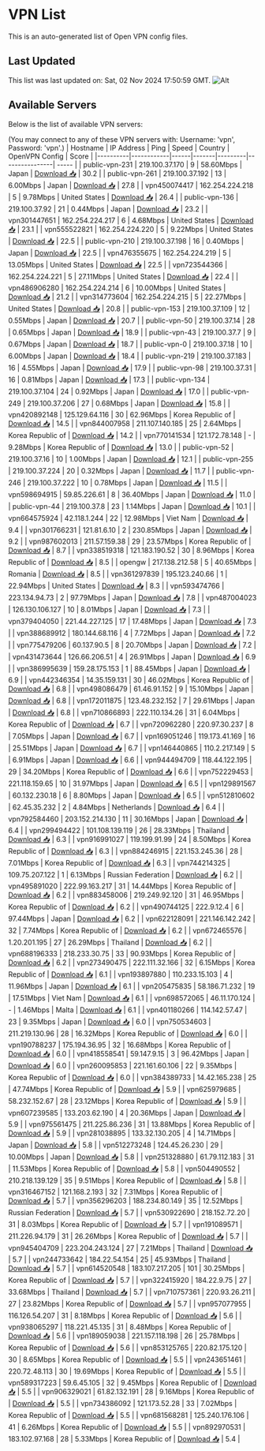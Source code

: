 # VPN List

This is an auto-generated list of Open VPN config files.

## Last Updated

This list was last updated on: Sat, 02 Nov 2024 17:50:59 GMT.
![Alt](https://repobeats.axiom.co/api/embed/186b98318ef1479477931607c1ad7d823f12451f.svg "Repobeats analytics image")

## Available Servers

Below is the list of available VPN servers:

(You may connect to any of these VPN servers with: Username: 'vpn', Password: 'vpn'.)
| Hostname | IP Address | Ping | Speed | Country | OpenVPN Config | Score |
|----------|------------|------|-------|---------|----------------| ----- |
| public-vpn-231 | 219.100.37.170 | 9 | 58.60Mbps | Japan | [Download 📥](./configs/server_0_JP.ovpn) | 30.2 |
| public-vpn-261 | 219.100.37.192 | 13 | 6.00Mbps | Japan | [Download 📥](./configs/server_1_JP.ovpn) | 27.8 |
| vpn450074417 | 162.254.224.218 | 5 | 9.78Mbps | United States | [Download 📥](./configs/server_2_US.ovpn) | 26.4 |
| public-vpn-136 | 219.100.37.92 | 21 | 0.44Mbps | Japan | [Download 📥](./configs/server_3_JP.ovpn) | 23.2 |
| vpn301447651 | 162.254.224.217 | 6 | 4.68Mbps | United States | [Download 📥](./configs/server_4_US.ovpn) | 23.1 |
| vpn555522821 | 162.254.224.220 | 5 | 9.22Mbps | United States | [Download 📥](./configs/server_5_US.ovpn) | 22.5 |
| public-vpn-210 | 219.100.37.198 | 16 | 0.40Mbps | Japan | [Download 📥](./configs/server_6_JP.ovpn) | 22.5 |
| vpn476355675 | 162.254.224.219 | 5 | 13.05Mbps | United States | [Download 📥](./configs/server_7_US.ovpn) | 22.5 |
| vpn723544366 | 162.254.224.221 | 5 | 27.11Mbps | United States | [Download 📥](./configs/server_8_US.ovpn) | 22.4 |
| vpn486906280 | 162.254.224.214 | 6 | 10.00Mbps | United States | [Download 📥](./configs/server_9_US.ovpn) | 21.2 |
| vpn314773604 | 162.254.224.215 | 5 | 22.27Mbps | United States | [Download 📥](./configs/server_10_US.ovpn) | 20.8 |
| public-vpn-153 | 219.100.37.109 | 12 | 0.55Mbps | Japan | [Download 📥](./configs/server_11_JP.ovpn) | 20.7 |
| public-vpn-50 | 219.100.37.14 | 28 | 0.65Mbps | Japan | [Download 📥](./configs/server_12_JP.ovpn) | 18.9 |
| public-vpn-43 | 219.100.37.7 | 9 | 0.67Mbps | Japan | [Download 📥](./configs/server_13_JP.ovpn) | 18.7 |
| public-vpn-0 | 219.100.37.18 | 10 | 6.00Mbps | Japan | [Download 📥](./configs/server_14_JP.ovpn) | 18.4 |
| public-vpn-219 | 219.100.37.183 | 16 | 4.55Mbps | Japan | [Download 📥](./configs/server_15_JP.ovpn) | 17.9 |
| public-vpn-98 | 219.100.37.31 | 16 | 0.81Mbps | Japan | [Download 📥](./configs/server_16_JP.ovpn) | 17.3 |
| public-vpn-134 | 219.100.37.104 | 24 | 0.92Mbps | Japan | [Download 📥](./configs/server_17_JP.ovpn) | 17.0 |
| public-vpn-249 | 219.100.37.206 | 27 | 0.68Mbps | Japan | [Download 📥](./configs/server_18_JP.ovpn) | 15.8 |
| vpn420892148 | 125.129.64.116 | 30 | 62.96Mbps | Korea Republic of | [Download 📥](./configs/server_19_KR.ovpn) | 14.5 |
| vpn844007958 | 211.107.140.185 | 25 | 2.64Mbps | Korea Republic of | [Download 📥](./configs/server_20_KR.ovpn) | 14.2 |
| vpn770141534 | 121.172.78.148 | - | 9.28Mbps | Korea Republic of | [Download 📥](./configs/server_21_KR.ovpn) | 13.0 |
| public-vpn-52 | 219.100.37.16 | 10 | 1.00Mbps | Japan | [Download 📥](./configs/server_22_JP.ovpn) | 12.1 |
| public-vpn-255 | 219.100.37.224 | 20 | 0.32Mbps | Japan | [Download 📥](./configs/server_23_JP.ovpn) | 11.7 |
| public-vpn-246 | 219.100.37.222 | 10 | 0.78Mbps | Japan | [Download 📥](./configs/server_24_JP.ovpn) | 11.5 |
| vpn598694915 | 59.85.226.61 | 8 | 36.40Mbps | Japan | [Download 📥](./configs/server_25_JP.ovpn) | 11.0 |
| public-vpn-44 | 219.100.37.8 | 23 | 1.14Mbps | Japan | [Download 📥](./configs/server_26_JP.ovpn) | 10.1 |
| vpn664575924 | 42.118.1.244 | 22 | 12.98Mbps | Viet Nam | [Download 📥](./configs/server_27_VN.ovpn) | 9.4 |
| vpn301766231 | 121.81.6.10 | 2 | 230.85Mbps | Japan | [Download 📥](./configs/server_28_JP.ovpn) | 9.2 |
| vpn987602013 | 211.57.159.38 | 29 | 23.57Mbps | Korea Republic of | [Download 📥](./configs/server_29_KR.ovpn) | 8.7 |
| vpn338519318 | 121.183.190.52 | 30 | 8.96Mbps | Korea Republic of | [Download 📥](./configs/server_30_KR.ovpn) | 8.5 |
| opengw | 217.138.212.58 | 5 | 40.65Mbps | Romania | [Download 📥](./configs/server_31_RO.ovpn) | 8.5 |
| vpn361297839 | 195.123.240.66 | 1 | 22.94Mbps | United States | [Download 📥](./configs/server_32_US.ovpn) | 8.3 |
| vpn593474766 | 223.134.94.73 | 2 | 97.79Mbps | Japan | [Download 📥](./configs/server_33_JP.ovpn) | 7.8 |
| vpn487004023 | 126.130.106.127 | 10 | 8.01Mbps | Japan | [Download 📥](./configs/server_34_JP.ovpn) | 7.3 |
| vpn379404050 | 221.44.227.125 | 17 | 17.48Mbps | Japan | [Download 📥](./configs/server_35_JP.ovpn) | 7.3 |
| vpn388689912 | 180.144.68.116 | 4 | 7.72Mbps | Japan | [Download 📥](./configs/server_36_JP.ovpn) | 7.2 |
| vpn775479206 | 60.137.90.5 | 8 | 20.70Mbps | Japan | [Download 📥](./configs/server_37_JP.ovpn) | 7.2 |
| vpn431473644 | 126.66.206.51 | 4 | 26.91Mbps | Japan | [Download 📥](./configs/server_38_JP.ovpn) | 6.9 |
| vpn386995639 | 159.28.175.153 | 1 | 88.45Mbps | Japan | [Download 📥](./configs/server_39_JP.ovpn) | 6.9 |
| vpn442346354 | 14.35.159.131 | 30 | 46.02Mbps | Korea Republic of | [Download 📥](./configs/server_40_KR.ovpn) | 6.8 |
| vpn498086479 | 61.46.91.152 | 9 | 15.10Mbps | Japan | [Download 📥](./configs/server_41_JP.ovpn) | 6.8 |
| vpn172011875 | 123.48.232.152 | 7 | 29.61Mbps | Japan | [Download 📥](./configs/server_42_JP.ovpn) | 6.8 |
| vpn710866893 | 222.110.134.26 | 31 | 6.04Mbps | Korea Republic of | [Download 📥](./configs/server_43_KR.ovpn) | 6.7 |
| vpn720962280 | 220.97.30.237 | 8 | 7.05Mbps | Japan | [Download 📥](./configs/server_44_JP.ovpn) | 6.7 |
| vpn169051246 | 119.173.41.169 | 16 | 25.51Mbps | Japan | [Download 📥](./configs/server_45_JP.ovpn) | 6.7 |
| vpn146440865 | 110.2.217.149 | 5 | 6.91Mbps | Japan | [Download 📥](./configs/server_46_JP.ovpn) | 6.6 |
| vpn944494709 | 118.44.122.195 | 29 | 34.20Mbps | Korea Republic of | [Download 📥](./configs/server_47_KR.ovpn) | 6.6 |
| vpn752229453 | 221.118.159.65 | 10 | 31.97Mbps | Japan | [Download 📥](./configs/server_48_JP.ovpn) | 6.5 |
| vpn129891567 | 60.132.230.18 | 6 | 8.80Mbps | Japan | [Download 📥](./configs/server_49_JP.ovpn) | 6.5 |
| vpn512810602 | 62.45.35.232 | 2 | 4.84Mbps | Netherlands | [Download 📥](./configs/server_50_NL.ovpn) | 6.4 |
| vpn792584460 | 203.152.214.130 | 11 | 30.16Mbps | Japan | [Download 📥](./configs/server_51_JP.ovpn) | 6.4 |
| vpn299494422 | 101.108.139.119 | 26 | 28.33Mbps | Thailand | [Download 📥](./configs/server_52_TH.ovpn) | 6.3 |
| vpn916991027 | 119.199.91.99 | 24 | 8.50Mbps | Korea Republic of | [Download 📥](./configs/server_53_KR.ovpn) | 6.3 |
| vpn884246915 | 221.153.245.36 | 28 | 7.01Mbps | Korea Republic of | [Download 📥](./configs/server_54_KR.ovpn) | 6.3 |
| vpn744214325 | 109.75.207.122 | 1 | 6.13Mbps | Russian Federation | [Download 📥](./configs/server_55_RU.ovpn) | 6.2 |
| vpn495891020 | 222.99.163.217 | 31 | 14.44Mbps | Korea Republic of | [Download 📥](./configs/server_56_KR.ovpn) | 6.2 |
| vpn883458006 | 219.249.92.120 | 31 | 46.95Mbps | Korea Republic of | [Download 📥](./configs/server_57_KR.ovpn) | 6.2 |
| vpn490744125 | 222.9.12.4 | 6 | 97.44Mbps | Japan | [Download 📥](./configs/server_58_JP.ovpn) | 6.2 |
| vpn622128091 | 221.146.142.242 | 32 | 7.74Mbps | Korea Republic of | [Download 📥](./configs/server_59_KR.ovpn) | 6.2 |
| vpn672465576 | 1.20.201.195 | 27 | 26.29Mbps | Thailand | [Download 📥](./configs/server_60_TH.ovpn) | 6.2 |
| vpn688196333 | 218.233.30.75 | 33 | 90.93Mbps | Korea Republic of | [Download 📥](./configs/server_61_KR.ovpn) | 6.2 |
| vpn273490475 | 222.111.32.166 | 32 | 6.15Mbps | Korea Republic of | [Download 📥](./configs/server_62_KR.ovpn) | 6.1 |
| vpn193897880 | 110.233.15.103 | 4 | 11.96Mbps | Japan | [Download 📥](./configs/server_63_JP.ovpn) | 6.1 |
| vpn205475835 | 58.186.71.232 | 19 | 17.51Mbps | Viet Nam | [Download 📥](./configs/server_64_VN.ovpn) | 6.1 |
| vpn698572065 | 46.11.170.124 | - | 1.46Mbps | Malta | [Download 📥](./configs/server_65_MT.ovpn) | 6.1 |
| vpn401180266 | 114.142.57.47 | 23 | 9.35Mbps | Japan | [Download 📥](./configs/server_66_JP.ovpn) | 6.0 |
| vpn750534603 | 211.219.130.96 | 28 | 16.32Mbps | Korea Republic of | [Download 📥](./configs/server_67_KR.ovpn) | 6.0 |
| vpn190788237 | 175.194.36.95 | 32 | 16.68Mbps | Korea Republic of | [Download 📥](./configs/server_68_KR.ovpn) | 6.0 |
| vpn418558541 | 59.147.9.15 | 3 | 96.42Mbps | Japan | [Download 📥](./configs/server_69_JP.ovpn) | 6.0 |
| vpn260095853 | 221.161.60.106 | 22 | 9.35Mbps | Korea Republic of | [Download 📥](./configs/server_70_KR.ovpn) | 6.0 |
| vpn384389733 | 14.42.165.238 | 25 | 47.74Mbps | Korea Republic of | [Download 📥](./configs/server_71_KR.ovpn) | 5.9 |
| vpn625979685 | 58.232.152.67 | 28 | 23.12Mbps | Korea Republic of | [Download 📥](./configs/server_72_KR.ovpn) | 5.9 |
| vpn607239585 | 133.203.62.190 | 4 | 20.36Mbps | Japan | [Download 📥](./configs/server_73_JP.ovpn) | 5.9 |
| vpn975561475 | 211.225.86.236 | 31 | 13.88Mbps | Korea Republic of | [Download 📥](./configs/server_74_KR.ovpn) | 5.9 |
| vpn281038895 | 133.32.130.205 | 4 | 14.71Mbps | Japan | [Download 📥](./configs/server_75_JP.ovpn) | 5.8 |
| vpn512273248 | 124.45.26.230 | 29 | 10.00Mbps | Japan | [Download 📥](./configs/server_76_JP.ovpn) | 5.8 |
| vpn251328880 | 61.79.112.183 | 31 | 11.53Mbps | Korea Republic of | [Download 📥](./configs/server_77_KR.ovpn) | 5.8 |
| vpn504490552 | 210.218.139.129 | 35 | 9.51Mbps | Korea Republic of | [Download 📥](./configs/server_78_KR.ovpn) | 5.8 |
| vpn316467152 | 121.168.2.193 | 32 | 7.31Mbps | Korea Republic of | [Download 📥](./configs/server_79_KR.ovpn) | 5.7 |
| vpn356296203 | 188.234.80.149 | 35 | 12.52Mbps | Russian Federation | [Download 📥](./configs/server_80_RU.ovpn) | 5.7 |
| vpn530922690 | 218.152.72.20 | 31 | 8.03Mbps | Korea Republic of | [Download 📥](./configs/server_81_KR.ovpn) | 5.7 |
| vpn191089571 | 211.226.94.179 | 31 | 26.26Mbps | Korea Republic of | [Download 📥](./configs/server_82_KR.ovpn) | 5.7 |
| vpn945404709 | 223.204.243.124 | 27 | 7.21Mbps | Thailand | [Download 📥](./configs/server_83_TH.ovpn) | 5.7 |
| vpn244733642 | 184.22.54.154 | 25 | 45.93Mbps | Thailand | [Download 📥](./configs/server_84_TH.ovpn) | 5.7 |
| vpn614520548 | 183.107.217.205 | 101 | 30.25Mbps | Korea Republic of | [Download 📥](./configs/server_85_KR.ovpn) | 5.7 |
| vpn322415920 | 184.22.9.75 | 27 | 33.68Mbps | Thailand | [Download 📥](./configs/server_86_TH.ovpn) | 5.7 |
| vpn710757361 | 220.93.26.211 | 27 | 23.82Mbps | Korea Republic of | [Download 📥](./configs/server_87_KR.ovpn) | 5.7 |
| vpn957077955 | 116.126.54.207 | 31 | 8.18Mbps | Korea Republic of | [Download 📥](./configs/server_88_KR.ovpn) | 5.6 |
| vpn938065297 | 118.221.45.135 | 31 | 8.48Mbps | Korea Republic of | [Download 📥](./configs/server_89_KR.ovpn) | 5.6 |
| vpn189059038 | 221.157.118.198 | 26 | 25.78Mbps | Korea Republic of | [Download 📥](./configs/server_90_KR.ovpn) | 5.6 |
| vpn853125765 | 220.82.175.120 | 30 | 8.65Mbps | Korea Republic of | [Download 📥](./configs/server_91_KR.ovpn) | 5.5 |
| vpn243651461 | 220.72.48.113 | 30 | 19.69Mbps | Korea Republic of | [Download 📥](./configs/server_92_KR.ovpn) | 5.5 |
| vpn589317223 | 59.6.45.105 | 32 | 9.45Mbps | Korea Republic of | [Download 📥](./configs/server_93_KR.ovpn) | 5.5 |
| vpn906329021 | 61.82.132.191 | 28 | 9.16Mbps | Korea Republic of | [Download 📥](./configs/server_94_KR.ovpn) | 5.5 |
| vpn734386092 | 121.173.52.28 | 33 | 7.02Mbps | Korea Republic of | [Download 📥](./configs/server_95_KR.ovpn) | 5.5 |
| vpn681568281 | 125.240.176.106 | 41 | 6.26Mbps | Korea Republic of | [Download 📥](./configs/server_96_KR.ovpn) | 5.5 |
| vpn892970531 | 183.102.97.168 | 28 | 5.33Mbps | Korea Republic of | [Download 📥](./configs/server_97_KR.ovpn) | 5.4 |
